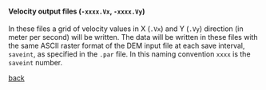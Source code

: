 #### Velocity output files (`-xxxx.Vx`, `-xxxx.Vy`)

In these files a grid of velocity values in X (`.Vx`) and Y (`.Vy`) direction (in meter per second) will be written. The data will be written in these files with the same ASCII raster format of the DEM input file at each save interval, `saveint`, as specified in the `.par` file. In this naming convention `xxxx` is the `saveint` number.

[back](/Merewether3.md)
